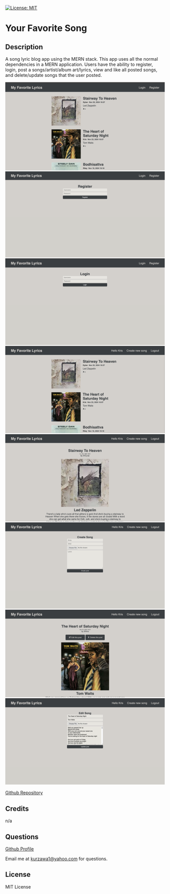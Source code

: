 [![License: MIT](https://img.shields.io/badge/License-MIT-yellow.svg)](https://opensource.org/licenses/MIT)
# Your Favorite Song

## Description
A song lyric blog app using the MERN stack.  This app uses all the normal dependencies in a MERN application.  Users have the ability to register, login, post a songs/artist/album art/lyrics, view and like all posted songs, and delete/update songs that the user posted.

![screenshot1](https://github.com/KKurzawa/mern-blog-one/blob/main/client/public/Screenshot1.png)
![screenshot2](https://github.com/KKurzawa/mern-blog-one/blob/main/client/public/Screenshot2.png)
![screenshot3](https://github.com/KKurzawa/mern-blog-one/blob/main/client/public/Screenshot3.png)
![screenshot4](https://github.com/KKurzawa/mern-blog-one/blob/main/client/public/Screenshot4.png)
![screenshot5](https://github.com/KKurzawa/mern-blog-one/blob/main/client/public/Screenshot5.png)
![screenshot6](https://github.com/KKurzawa/mern-blog-one/blob/main/client/public/Screenshot6.png)
![screenshot7](https://github.com/KKurzawa/mern-blog-one/blob/main/client/public/Screenshot7.png)
![screenshot8](https://github.com/KKurzawa/mern-blog-one/blob/main/client/public/Screenshot8.png)

[Github Repository](https://github.com/KKurzawa/mern-blog-one)

## Credits

n/a

## Questions

[Github Profile](https://github.com/KKurzawa)

Email me at kurzawa1@yahoo.com for questions.

## License

MIT License

